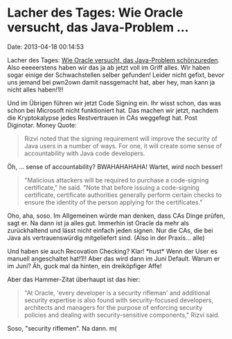 Lacher des Tages: Wie Oracle versucht, das Java-Problem \...
============================================================

Date: 2013-04-18 00:14:53

Lacher des Tages: [Wie Oracle versucht, das Java-Problem
schönzureden](http://www.esecurityplanet.com/network-security/oracle-secures-java-with-41-updates-code-signing.html).
Also eeeeerstens haben wir das ja ab jetzt voll im Griff alles. Wir
haben sogar einige der Schwachstellen selber gefunden! Leider nicht
gefixt, bevor uns jemand bei pwn2own damit nassgemacht hat, aber hey,
man kann ja nicht alles haben!1!!

Und im Übrigen führen wir jetzt Code Signing ein. Ihr wisst schon, das
was schon bei Microsoft nicht funktioniert hat. Das machen wir jetzt,
nachdem die Kryptokalypse jedes Restvertrauen in CAs weggefegt hat. Post
Diginotar. Money Quote:

> Rizvi noted that the signing requirement will improve the security of
> Java users in a number of ways. For one, it will create some sense of
> accountability with Java code developers.

Öh, \... sense of accountability? BWAHAHAHAHA! Wartet, wird noch besser!

> \"Malicious attackers will be required to purchase a code-signing
> certificate,\" he said. \"Note that before issuing a code-signing
> certificate, certificate authorities generally perform certain checks
> to ensure the identity of the person applying for the certificates.\"

Oho, aha, soso. Im Allgemeinen würde man denken, dass CAs Dinge prüfen,
sagt er. Na dann ist ja alles gut. Immerhin ist Oracle da mehr als
zurückhaltend und lässt nicht einfach jeden signen. Nur die CAs, die bei
Java als vertrauenswürdig mitgeliefert sind. (Also in der Praxis\...
alle)

Und haben sie auch Recovation Checking? Klar! \*hust\* Wenn der User es
manuell angeschaltet hat!1!! Aber das wird dann im Juni Default. Warum
er im Juni? Äh, guck mal da hinten, ein dreiköpfiger Affe!

Aber das Hammer-Zitat überhaupt ist das hier:

> \"At Oracle, \'every developer is a security rifleman\' and additional
> security expertise is also found with security-focused developers,
> architects and managers for the purpose of enforcing security policies
> and dealing with security-sensitive components,\" Rizvi said.

Soso, \"security riflemen\". Na dann. m(
